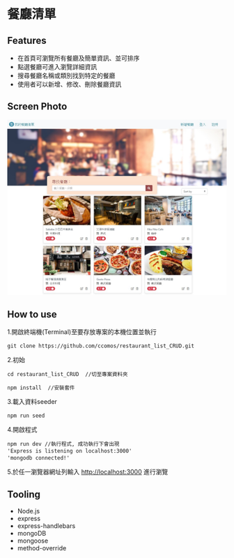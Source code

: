 # 餐廳清單

## Features
 - 在首頁可瀏覽所有餐廳及簡單資訊、並可排序
 - 點選餐廳可進入瀏覽詳細資訊
 - 搜尋餐廳名稱或類別找到特定的餐廳
 - 使用者可以新增、修改、刪除餐廳資訊

## Screen Photo
 ![首頁](https://github.com/ccomos/restaurant_list_CRUD/blob/master/public/image/main.jpg)

## How to use
1.開啟終端機(Terminal)至要存放專案的本機位置並執行

```
git clone https://github.com/ccomos/restaurant_list_CRUD.git
```

2.初始

```
cd restaurant_list_CRUD  //切至專案資料夾
```

```
npm install  //安裝套件
```

3.載入資料seeder

```
npm run seed
```

4.開啟程式

```
npm run dev //執行程式, 成功執行下會出現 
'Express is listening on localhost:3000'
'mongodb connected!'
```

5.於任一瀏覽器網址列輸入 [http://localhost:3000](http://localhost:3000) 進行瀏覽

## Tooling
- Node.js
- express
- express-handlebars
- mongoDB
- mongoose
- method-override
